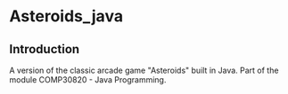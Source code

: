 # Asteroids_java
## Introduction
A version of the classic arcade game "Asteroids" built in Java. Part of the module COMP30820 - Java Programming.
